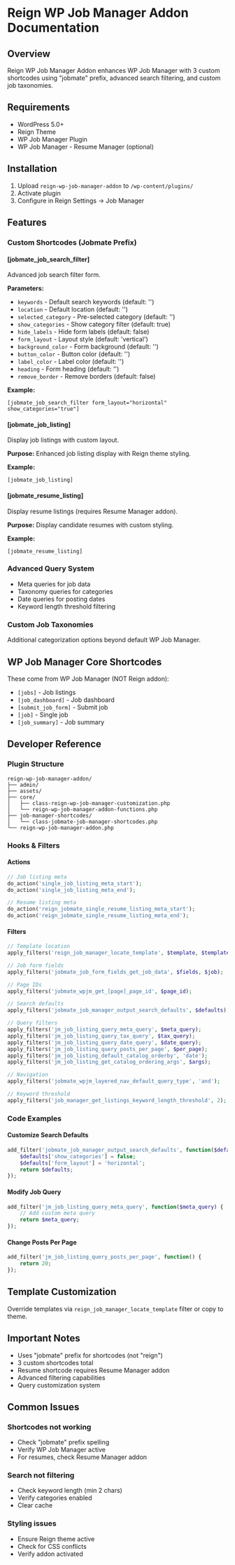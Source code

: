 # Reign WP Job Manager Addon Documentation

## Overview
Reign WP Job Manager Addon enhances WP Job Manager with 3 custom shortcodes using "jobmate" prefix, advanced search filtering, and custom job taxonomies.

## Requirements
- WordPress 5.0+
- Reign Theme
- WP Job Manager Plugin
- WP Job Manager - Resume Manager (optional)

## Installation
1. Upload `reign-wp-job-manager-addon` to `/wp-content/plugins/`
2. Activate plugin
3. Configure in Reign Settings → Job Manager

## Features

### Custom Shortcodes (Jobmate Prefix)

#### [jobmate_job_search_filter]
Advanced job search filter form.

**Parameters:**
- `keywords` - Default search keywords (default: '')
- `location` - Default location (default: '')
- `selected_category` - Pre-selected category (default: '')
- `show_categories` - Show category filter (default: true)
- `hide_labels` - Hide form labels (default: false)
- `form_layout` - Layout style (default: 'vertical')
- `background_color` - Form background (default: '')
- `button_color` - Button color (default: '')
- `label_color` - Label color (default: '')
- `heading` - Form heading (default: '')
- `remove_border` - Remove borders (default: false)

**Example:**
```
[jobmate_job_search_filter form_layout="horizontal" show_categories="true"]
```

#### [jobmate_job_listing]
Display job listings with custom layout.

**Purpose:** Enhanced job listing display with Reign theme styling.

**Example:**
```
[jobmate_job_listing]
```

#### [jobmate_resume_listing]
Display resume listings (requires Resume Manager addon).

**Purpose:** Display candidate resumes with custom styling.

**Example:**
```
[jobmate_resume_listing]
```

### Advanced Query System
- Meta queries for job data
- Taxonomy queries for categories
- Date queries for posting dates
- Keyword length threshold filtering

### Custom Job Taxonomies
Additional categorization options beyond default WP Job Manager.

## WP Job Manager Core Shortcodes

These come from WP Job Manager (NOT Reign addon):
- `[jobs]` - Job listings
- `[job_dashboard]` - Job dashboard
- `[submit_job_form]` - Submit job
- `[job]` - Single job
- `[job_summary]` - Job summary

## Developer Reference

### Plugin Structure
```
reign-wp-job-manager-addon/
├── admin/
├── assets/
├── core/
│   ├── class-reign-wp-job-manager-customization.php
│   └── reign-wp-job-manager-addon-functions.php
├── job-manager-shortcodes/
│   └── class-jobmate-job-manager-shortcodes.php
└── reign-wp-job-manager-addon.php
```

### Hooks & Filters

#### Actions
```php
// Job listing meta
do_action('single_job_listing_meta_start');
do_action('single_job_listing_meta_end');

// Resume listing meta
do_action('reign_jobmate_single_resume_listing_meta_start');
do_action('reign_jobmate_single_resume_listing_meta_end');
```

#### Filters
```php
// Template location
apply_filters('reign_job_manager_locate_template', $template, $template_name, $template_path, $default_path);

// Job form fields
apply_filters('jobmate_job_form_fields_get_job_data', $fields, $job);

// Page IDs
apply_filters('jobmate_wpjm_get_[page]_page_id', $page_id);

// Search defaults
apply_filters('jobmate_job_manager_output_search_defaults', $defaults);

// Query filters
apply_filters('jm_job_listing_query_meta_query', $meta_query);
apply_filters('jm_job_listing_query_tax_query', $tax_query);
apply_filters('jm_job_listing_query_date_query', $date_query);
apply_filters('jm_job_listing_query_posts_per_page', $per_page);
apply_filters('jm_job_listing_default_catalog_orderby', 'date');
apply_filters('jm_job_listing_get_catalog_ordering_args', $args);

// Navigation
apply_filters('jobmate_wpjm_layered_nav_default_query_type', 'and');

// Keyword threshold
apply_filters('job_manager_get_listings_keyword_length_threshold', 2);
```

### Code Examples

#### Customize Search Defaults
```php
add_filter('jobmate_job_manager_output_search_defaults', function($defaults) {
    $defaults['show_categories'] = false;
    $defaults['form_layout'] = 'horizontal';
    return $defaults;
});
```

#### Modify Job Query
```php
add_filter('jm_job_listing_query_meta_query', function($meta_query) {
    // Add custom meta query
    return $meta_query;
});
```

#### Change Posts Per Page
```php
add_filter('jm_job_listing_query_posts_per_page', function() {
    return 20;
});
```

## Template Customization

Override templates via `reign_job_manager_locate_template` filter or copy to theme.

## Important Notes
- Uses "jobmate" prefix for shortcodes (not "reign")
- 3 custom shortcodes total
- Resume shortcode requires Resume Manager addon
- Advanced filtering capabilities
- Query customization system

## Common Issues

### Shortcodes not working
- Check "jobmate" prefix spelling
- Verify WP Job Manager active
- For resumes, check Resume Manager addon

### Search not filtering
- Check keyword length (min 2 chars)
- Verify categories enabled
- Clear cache

### Styling issues
- Ensure Reign theme active
- Check for CSS conflicts
- Verify addon activated
